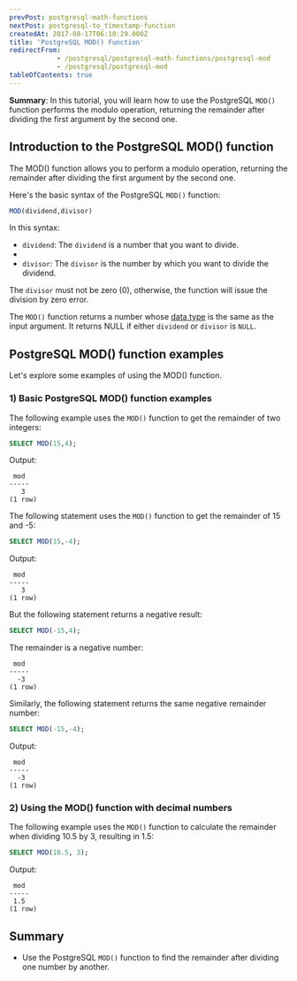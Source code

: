 ```yaml
---
prevPost: postgresql-math-functions
nextPost: postgresql-to_timestamp-function
createdAt: 2017-08-17T06:10:29.000Z
title: 'PostgreSQL MOD() Function'
redirectFrom: 
            - /postgresql/postgresql-math-functions/postgresql-mod
            - /postgresql/postgresql-mod
tableOfContents: true
---
```



**Summary**: In this tutorial, you will learn how to use the PostgreSQL `MOD()` function performs the modulo operation, returning the remainder after dividing the first argument by the second one.

## Introduction to the PostgreSQL MOD() function

The MOD() function allows you to perform a modulo operation, returning the remainder after dividing the first argument by the second one.

Here's the basic syntax of the PostgreSQL `MOD()` function:

```sql
MOD(dividend,divisor)
```

In this syntax:

- `dividend`: The `dividend` is a number that you want to divide.
-
- `divisor`: The `divisor` is the number by which you want to divide the dividend.

The `divisor` must not be zero (0), otherwise, the function will issue the division by zero error.

The `MOD()` function returns a number whose [data type](/postgresql/postgresql-data-types) is the same as the input argument. It returns NULL if either `dividend` or `divisor` is `NULL`.

## PostgreSQL MOD() function examples

Let's explore some examples of using the MOD() function.

### 1) Basic PostgreSQL MOD() function examples

The following example uses the `MOD()` function to get the remainder of two integers:

```sql
SELECT MOD(15,4);
```

Output:

```
 mod
-----
   3
(1 row)
```

The following statement uses the `MOD()` function to get the remainder of 15 and -5:

```sql
SELECT MOD(15,-4);
```

Output:

```
 mod
-----
   3
(1 row)
```

But the following statement returns a negative result:

```sql
SELECT MOD(-15,4);
```

The remainder is a negative number:

```
 mod
-----
  -3
(1 row)
```

Similarly, the following statement returns the same negative remainder number:

```sql
SELECT MOD(-15,-4);
```

Output:

```
 mod
-----
  -3
(1 row)
```

### 2) Using the MOD() function with decimal numbers

The following example uses the `MOD()` function to calculate the remainder when dividing 10.5 by 3, resulting in 1.5:

```sql
SELECT MOD(10.5, 3);
```

Output:

```
 mod
-----
 1.5
(1 row)
```

## Summary

- Use the PostgreSQL `MOD()` function to find the remainder after dividing one number by another.
